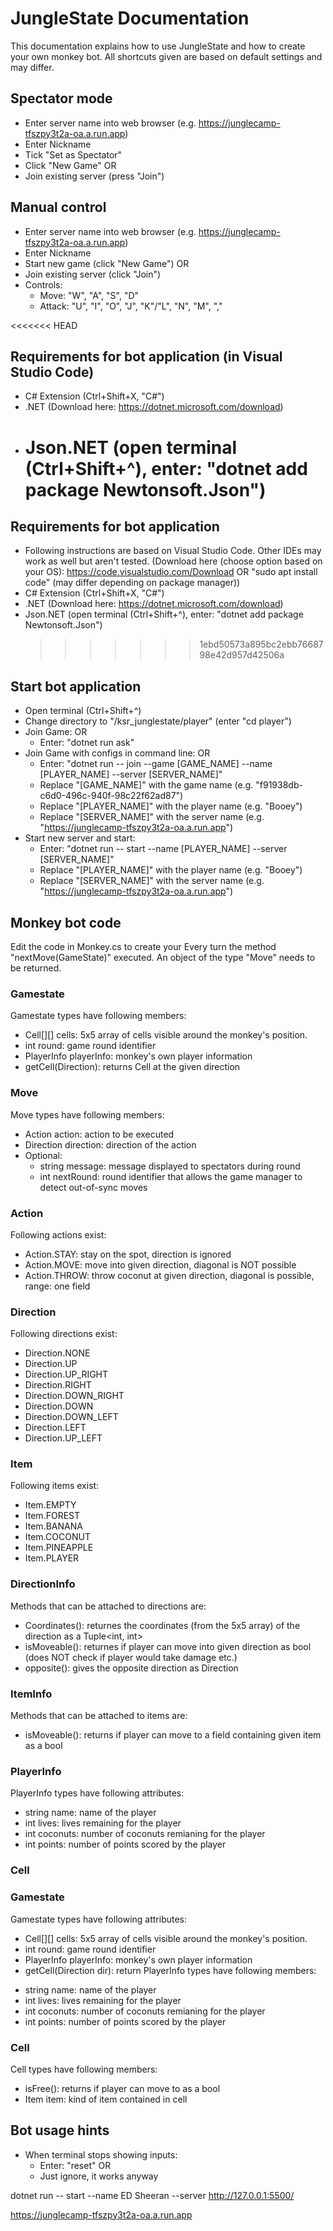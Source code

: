 # JungleState Documentation

This documentation explains how to use JungleState and how to create your own monkey bot. All shortcuts given are based on default settings and may differ.

## Spectator mode

- Enter server name into web browser (e.g. https://junglecamp-tfszpy3t2a-oa.a.run.app)
- Enter Nickname
- Tick "Set as Spectator"
- Click "New Game" OR
- Join existing server (press "Join")

## Manual control

- Enter server name into web browser (e.g. https://junglecamp-tfszpy3t2a-oa.a.run.app)
- Enter Nickname
- Start new game (click "New Game") OR
- Join existing server (click "Join")
- Controls:
  - Move: "W", "A", "S", "D"
  - Attack: "U", "I", "O", "J", "K"/"L", "N", "M", ","

<<<<<<< HEAD

## Requirements for bot application (in Visual Studio Code)

- C# Extension (Ctrl+Shift+X, "C#")
- .NET (Download here: https://dotnet.microsoft.com/download)
- # Json.NET (open terminal (Ctrl+Shift+^), enter: "dotnet add package Newtonsoft.Json")

## Requirements for bot application

- Following instructions are based on Visual Studio Code. Other IDEs may work as well but aren't tested. (Download here (choose option based on your OS): https://code.visualstudio.com/Download OR "sudo apt install code" (may differ depending on package manager))
- C# Extension (Ctrl+Shift+X, "C#")
- .NET (Download here: https://dotnet.microsoft.com/download)
- Json.NET (open terminal (Ctrl+Shift+^), enter: "dotnet add package Newtonsoft.Json")
  > > > > > > > 1ebd50573a895bc2ebb7668798e42d957d42506a

## Start bot application

- Open terminal (Ctrl+Shift+^)
- Change directory to "/ksr_junglestate/player" (enter "cd player")
- Join Game: OR
  - Enter: "dotnet run ask"
- Join Game with configs in command line: OR
  - Enter: "dotnet run -- join --game [GAME_NAME] --name [PLAYER_NAME] --server [SERVER_NAME]"
  - Replace "[GAME_NAME]" with the game name (e.g. "f91938db-c6d0-496c-940f-98c22f62ad87")
  - Replace "[PLAYER_NAME]" with the player name (e.g. "Booey")
  - Replace "[SERVER_NAME]" with the server name (e.g. "https://junglecamp-tfszpy3t2a-oa.a.run.app")
- Start new server and start:
  - Enter: "dotnet run -- start --name [PLAYER_NAME] --server [SERVER_NAME]"
  - Replace "[PLAYER_NAME]" with the player name (e.g. "Booey")
  - Replace "[SERVER_NAME]" with the server name (e.g. "https://junglecamp-tfszpy3t2a-oa.a.run.app")

## Monkey bot code

Edit the code in Monkey.cs to create your
Every turn the method "nextMove(GameState)" executed. An object of the type "Move" needs to be returned.

### Gamestate

Gamestate types have following members:

- Cell[][] cells: 5x5 array of cells visible around the monkey's position.
- int round: game round identifier
- PlayerInfo playerInfo: monkey's own player information
- getCell(Direction): returns Cell at the given direction

### Move

Move types have following members:

- Action action: action to be executed
- Direction direction: direction of the action
- Optional:
  - string message: message displayed to spectators during round
  - int nextRound: round identifier that allows the game manager to detect out-of-sync moves

### Action

Following actions exist:

- Action.STAY: stay on the spot, direction is ignored
- Action.MOVE: move into given direction, diagonal is NOT possible
- Action.THROW: throw coconut at given direction, diagonal is possible, range: one field

### Direction

Following directions exist:

- Direction.NONE
- Direction.UP
- Direction.UP_RIGHT
- Direction.RIGHT
- Direction.DOWN_RIGHT
- Direction.DOWN
- Direction.DOWN_LEFT
- Direction.LEFT
- Direction.UP_LEFT

### Item

Following items exist:

- Item.EMPTY
- Item.FOREST
- Item.BANANA
- Item.COCONUT
- Item.PINEAPPLE
- Item.PLAYER

### DirectionInfo

Methods that can be attached to directions are:

- Coordinates(): returnes the coordinates (from the 5x5 array) of the direction as a Tuple<int, int>
- isMoveable(): returnes if player can move into given direction as bool (does NOT check if player would take damage etc.)
- opposite(): gives the opposite direction as Direction

### ItemInfo

Methods that can be attached to items are:

- isMoveable(): returns if player can move to a field containing given item as a bool

### PlayerInfo

PlayerInfo types have following attributes:

- string name: name of the player
- int lives: lives remaining for the player
- int coconuts: number of coconuts remianing for the player
- int points: number of points scored by the player

### Cell

### Gamestate

Gamestate types have following attributes:

- Cell[][] cells: 5x5 array of cells visible around the monkey's position.
- int round: game round identifier
- PlayerInfo playerInfo: monkey's own player information
- getCell(Direction dir): return
  PlayerInfo types have following members:

* string name: name of the player
* int lives: lives remaining for the player
* int coconuts: number of coconuts remianing for the player
* int points: number of points scored by the player

### Cell

Cell types have following members:

- isFree(): returns if player can move to as a bool
- Item item: kind of item contained in cell
<!-- * PlayerInfo playerinfo: optional info about player in cell  -->

## Bot usage hints

- When terminal stops showing inputs:
  - Enter: "reset" OR
  - Just ignore, it works anyway

dotnet run -- start --name ED Sheeran --server http://127.0.0.1:5500/

https://junglecamp-tfszpy3t2a-oa.a.run.app
